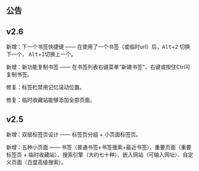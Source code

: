 ## 公告

## v2.6
新增：下一个书签快捷键 —— 在使用了一个书签（或临时url）后，<kbd>Alt</kbd>+<kbd>2</kbd> 切换下一个， <kbd>Alt</kbd>+<kbd>1</kbd>切换上一个。 
 
新增：新功能复制书签 —— 在书签列表右键菜单"新建书签"，右键或按住Ctrl可复制书签。  

修复：标签栏禁用记忆滚动位置。  

修复：临时收藏站能够添加全部页面。  


## v2.5

新增：双层标签页设计 —— 标签页分组 + 小页面标签页。   

新增：五种小页面 ——  书签（普通书签+书签搜索+最近书签）、重要页面（重要标签页 + 临时收藏站）、搜索引擎（大约七十种）、嵌入网站（可输入网址）、自定义页面（百度高级搜索）。  
 
